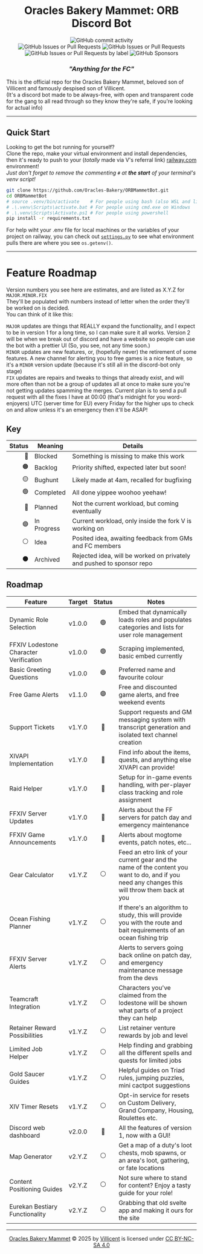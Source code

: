 <div align="center">

# Oracles Bakery Mammet: ORB Discord Bot

![GitHub commit activity](https://img.shields.io/github/commit-activity/w/Oracles-Bakery/ORBMammetBot)<br/>
![GitHub Issues or Pull Requests](https://img.shields.io/github/issues/Oracles-Bakery/ORBMammetBot?style=flat&labelColor=161616&color=00be5a)
![GitHub Issues or Pull Requests](https://img.shields.io/github/issues-pr/Oracles-Bakery/ORBMammetBot?style=flat&label=pull%20reqs&labelColor=161616&color=642d96)<br/>
![GitHub Issues or Pull Requests by label](https://img.shields.io/github/issues/Oracles-Bakery/ORBMammetBot/Premium%20Features?style=flat&label=Paid-Only%20Features&labelColor=%23161616&color=%23d5cb2b)
![GitHub Sponsors](https://img.shields.io/github/sponsors/VAMProductions?logo=githubsponsors&label=Github%20Sponsors&labelColor=161616&color=%23EA4AAA)

### _"Anything for the FC"_

</div>

This is the official repo for the Oracles Bakery Mammet, beloved son of Villicent and famously despised son of Villicent.<br/>
(It's a discord bot made to be always-free, with open and transparent code for the gang to all read through so they know they're safe, if you're looking for actual info)

---

## Quick Start

Looking to get the bot running for yourself? <br/>
Clone the repo, make your virtual environment and install dependencies, then it's ready to push to your (_totally_ made via V's referral link) [railway.com](https://github.com/sponsors/VAMProductions) environment! <br/>
_Just don't forget to remove the commenting `#` at **the start** of your terminal's venv script!_

```bash
git clone https://github.com/Oracles-Bakery/ORBMammetBot.git
cd ORBMammetBot
# source .venv/bin/activate    # For people using bash (also WSL and linux/mac users)
# .\.venv\Scripts\activate.bat # For people using cmd.exe on Windows
# .\.venv\Scripts\Activate.ps1 # For people using powershell
pip install -r requirements.txt
```

For help wiht your .env file for local machines or the variables of your project on railway, you can check out [`settings.py`](settings.py) to see what environment pulls there are where you see `os.getenv()`.

---

# Feature Roadmap

Version numbers you see here are estimates, and are listed as X.Y.Z for `MAJOR.MINOR.FIX`<br/>
They'll be populated with numbers instead of letter when the order they'll be worked on is decided.<br/>
You can think of it like this:

`MAJOR` updates are things that REALLY expand the functionality, and I expect to be in version 1 for a long time, so I can make sure it all works. Version 2 will be when we break out of discord and have a website so people can use the bot with a prettier UI (So, you see, not any time soon.)<br/>
`MINOR` updates are new features, or, (hopefully never) the retirement of some features. A new channel for alerting you to free games is a nice feature, so it's a `MINOR` version update (because it's still all in the discord-bot only stage)<br/>
`FIX` updates are repairs and tweaks to things that already exist, and will more often than not be a group of updates all at once to make sure you're not getting updates spamming the merges. Current plan is to send a pull request with all the fixes I have at 00:00 (that's midnight for you word-enjoyers) UTC (server time for EU) every Friday for the higher ups to check on and allow unless it's an emergency then it'll be ASAP!

## Key

| Status | Meaning     | Details |
|-------:| ----------- | ------- |
| 🔴     | Blocked     | Something is missing to make this work |
| 🟠     | Backlog     | Priority shifted, expected later but soon! |
| 🟡     | Bughunt     | Likely made at 4am, recalled for bugfixing |
| 🟢     | Completed   | All done yippee woohoo yeehaw! |
| 🔵     | Planned     | Not the current workload, but coming eventually |
| 🟣     | In Progress | Current workload, only inside the fork V is working on |
| ⚪     | Idea        | Posited idea, awaiting feedback from GMs and FC members |
| ⚫     | Archived    | Rejected idea, will be worked on privately and pushed to sponsor repo |

## Roadmap

| Feature                                         | Target    | Status | Notes |
|-------------------------------------------------|:---------:|:------:| ----- |
| Dynamic Role Selection                          | v1.0.0    | 🟢    | Embed that dynamically loads roles and populates categories and lists for user role management |
| FFXIV Lodestone Character Verification          | v1.0.0    | 🟢    | Scraping implemented, basic embed currently |
| Basic Greeting Questions                        | v1.0.0    | 🟢    | Preferred name and favourite colour |
| Free Game Alerts                                | v1.1.0    | 🟣    | Free and discounted game alerts, and free weekend events |
| Support Tickets                                 | v1.Y.0    | 🔵    | Support requests and GM messaging system with transcript generation and isolated text channel creation |
| XIVAPI Implementation                           | v1.Y.0    | 🔵    | Find info about the items, quests, and anything else XIVAPI can provide! |
| Raid Helper                                     | v1.Y.0    | 🔵    | Setup for in-game events handling, with per-player class tracking and role assignment |
| FFXIV Server Updates                            | v1.Y.0    | 🔵    | Alerts about the FF servers for patch day and emergency maintenance |
| FFXIV Game Announcements                        | v1.Y.0    | 🔵    | Alerts about mogtome events, patch notes, etc... |
| Gear Calculator                                 | v1.Y.Z    | ⚪    | Feed an etro link of your current gear and the name of the content you want to do, and if you need any changes this will throw them back at you |
| Ocean Fishing Planner                           | v1.Y.Z    | ⚪    | If there's an algorithm to study, this will provide you with the route and bait requirements of an ocean fishing trip |
| FFXIV Server Alerts                             | v1.Y.Z    | ⚪    | Alerts to servers going back online on patch day, and emergency maintenance message from the devs |
| Teamcraft Integration                           | v1.Y.Z    | ⚪    | Characters you've claimed from the lodestone will be shown what parts of a project they can help |
| Retainer Reward Possibilities                   | v1.Y.Z    | ⚪    | List retainer venture rewards by job and level |
| Limited Job Helper                              | v1.Y.Z    | ⚪    | Help finding and grabbing all the different spells and quests for limited jobs |
| Gold Saucer Guides                              | v1.Y.Z    | ⚪    | Helpful guides on Triad rules, jumping puzzles, mini cactpot suggestions |
| XIV Timer Resets                                | v1.Y.Z    | ⚪    | Opt-in service for resets on Custom Delivery, Grand Company, Housing, Roulettes etc. |
| Discord web dashboard                           | v2.0.0    | 🔵    | All the features of version 1, now with a GUI! |
| Map Generator                                   | v2.Y.Z    | ⚪    | Get a map of a duty's loot chests, mob spawns, or an area's loot, gathering, or fate locations |
| Content Positioning Guides                      | v2.Y.Z    | ⚪    | Not sure where to stand for content? Enjoy a tasty guide for your role! |
| Eurekan Bestiary Functionality                  | v2.Y.Z    | ⚪    | Grabbing that old svelte app and making it ours for the site |

---

<div align="center">
<a href="github.com/Oracles-Bakery/ORBMammetBot">Oracles Bakery Mammet</a> © 2025 by <a href="github.com/VAMProductions">Villicent</a> is licensed under <a href="https://creativecommons.org/licenses/by-nc-sa/4.0/">CC BY-NC-SA 4.0</a><br/>
    <img src="https://mirrors.creativecommons.org/presskit/icons/cc.svg" alt="" style="max-width: 1em;max-height:1em;margin-left: .2em;">
    <img src="https://mirrors.creativecommons.org/presskit/icons/by.svg" alt="" style="max-width: 1em;max-height:1em;margin-left: .2em;">
    <img src="https://mirrors.creativecommons.org/presskit/icons/nc.svg" alt="" style="max-width: 1em;max-height:1em;margin-left: .2em;">
    <img src="https://mirrors.creativecommons.org/presskit/icons/sa.svg" alt="" style="max-width: 1em;max-height:1em;margin-left: .2em;">
</div>
